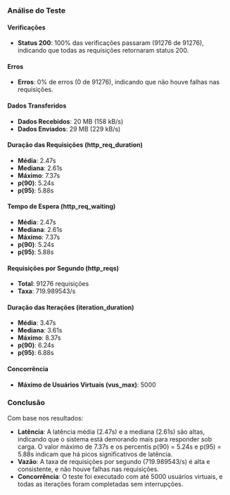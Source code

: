 ### Análise do Teste

#### Verificações
- **Status 200**: 100% das verificações passaram (91276 de 91276), indicando que todas as requisições retornaram status 200.

#### Erros
- **Erros**: 0% de erros (0 de 91276), indicando que não houve falhas nas requisições.

#### Dados Transferidos
- **Dados Recebidos**: 20 MB (158 kB/s)
- **Dados Enviados**: 29 MB (229 kB/s)

#### Duração das Requisições (http_req_duration)
- **Média**: 2.47s
- **Mediana**: 2.61s
- **Máximo**: 7.37s
- **p(90)**: 5.24s
- **p(95)**: 5.88s

#### Tempo de Espera (http_req_waiting)
- **Média**: 2.47s
- **Mediana**: 2.61s
- **Máximo**: 7.37s
- **p(90)**: 5.24s
- **p(95)**: 5.88s

#### Requisições por Segundo (http_reqs)
- **Total**: 91276 requisições
- **Taxa**: 719.989543/s

#### Duração das Iterações (iteration_duration)
- **Média**: 3.47s
- **Mediana**: 3.61s
- **Máximo**: 8.37s
- **p(90)**: 6.24s
- **p(95)**: 6.88s

#### Concorrência
- **Máximo de Usuários Virtuais (vus_max)**: 5000 

### Conclusão
Com base nos resultados:

- **Latência**: A latência média (2.47s) e a mediana (2.61s) são altas, indicando que o sistema está demorando mais para responder sob carga. O valor máximo de 7.37s e os percentis p(90) = 5.24s e p(95) = 5.88s indicam que há picos significativos de latência.
- **Vazão**: A taxa de requisições por segundo (719.989543/s) é alta e consistente, e não houve falhas nas requisições.
- **Concorrência**: O teste foi executado com até 5000 usuários virtuais, e todas as iterações foram completadas sem interrupções.
